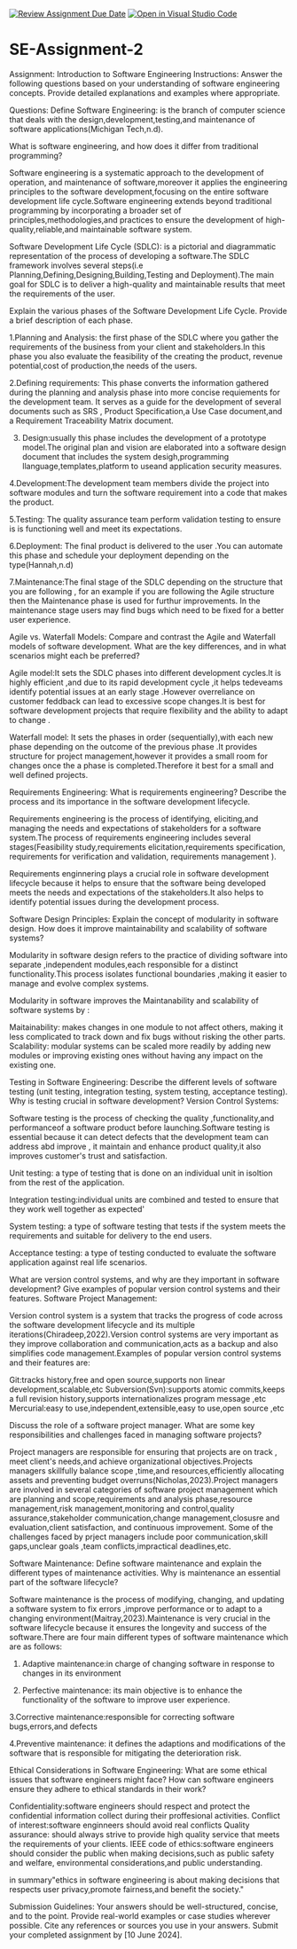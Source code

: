 [![Review Assignment Due Date](https://classroom.github.com/assets/deadline-readme-button-24ddc0f5d75046c5622901739e7c5dd533143b0c8e959d652212380cedb1ea36.svg)](https://classroom.github.com/a/-ucQIGTc)
[![Open in Visual Studio Code](https://classroom.github.com/assets/open-in-vscode-718a45dd9cf7e7f842a935f5ebbe5719a5e09af4491e668f4dbf3b35d5cca122.svg)](https://classroom.github.com/online_ide?assignment_repo_id=15241014&assignment_repo_type=AssignmentRepo)

# SE-Assignment-2

Assignment: Introduction to Software Engineering
Instructions:
Answer the following questions based on your understanding of software engineering concepts. Provide detailed explanations and examples where appropriate.

Questions:
Define Software Engineering: is the branch of computer science that deals with the design,development,testing,and maintenance of software applications(Michigan Tech,n.d).

What is software engineering, and how does it differ from traditional programming?

Software engineering is a systematic approach to the development of operation, and maintenance of software,moreover it applies the engineering principles to the software development,focusing on the entire software development life cycle.Software engineering extends beyond traditional programming by incorporating a broader set of principles,methodologies,and practices to ensure the development of high-quality,reliable,and maintainable software system.

Software Development Life Cycle (SDLC): is a pictorial and diagrammatic representation of the process of developing a software.The SDLC framework involves several steps(i.e Planning,Defining,Designing,Building,Testing and Deployment).The main goal for SDLC is to deliver a high-quality and maintainable results that meet the requirements of the user.

Explain the various phases of the Software Development Life Cycle. Provide a brief description of each phase.

1.Planning and Analysis: the first phase of the SDLC where you gather the requirements of the business from your client and stakeholders.In this phase you also evaluate the feasibility of the creating the product, revenue potential,cost of production,the needs of the users.

2.Defining requirements: This phase converts the information gathered during the planning and analysis phase into more concise requiements for the development team. It serves as a guide for the development of several documents such as SRS , Product Specification,a Use Case document,and a Requirement Traceability Matrix document.

3. Design:usually this phase includes the development of a prototype model.The original plan and vision are elaborated into a software design document that includes the system desigh,programming llanguage,templates,platform to useand application security measures.

4.Development:The development team members divide the project into software modules and turn the software requirement into a code that makes the product.

5.Testing: The quality assurance team perform validation testing to ensure is is functioning well and meet its expectations.

6.Deployment: The final product is delivered to the user .You can automate this phase and schedule your deployment depending on the type(Hannah,n.d)

7.Maintenance:The final stage of the SDLC depending on the structure that you are following , for an example if you are following the Agile structure then the Maintenance phase is used for furthur improvements. In the maintenance stage users may find bugs which need to be fixed for a better user experience.

Agile vs. Waterfall Models:
Compare and contrast the Agile and Waterfall models of software development. What are the key differences, and in what scenarios might each be preferred?

Agile model:It sets the SDLC phases into different development cycles.It is highly efficient ,and due to its rapid development cycle ,it helps tedeveams identify potential issues at an early stage .However overreliance on customer feddback can lead to excessive scope changes.It is best for software development projects that require flexibility and the ability to adapt to change .

Waterfall model: It sets the phases in order (sequentially),with each new phase depending on the outcome of the previous phase .It provides structure for project management,however it provides a small room for changes once the a phase is completed.Therefore it best for a small and well defined projects.

Requirements Engineering:
What is requirements engineering? Describe the process and its importance in the software development lifecycle.

Requirements engineering is the process of identifying, eliciting,and managing the needs and expectations of stakeholders for a software system.The process of requirements engineering includes several stages(Feasibility study,requirements elicitation,requirements specification, requirements for verification and validation, requirements management ).

Requirements enginnering plays a crucial role in software development lifecycle because it helps to ensure that the software being developed meets the needs and expectations of the stakeholders.It also helps to identify potential issues during the development process.

Software Design Principles:
Explain the concept of modularity in software design. How does it improve maintainability and scalability of software systems?

Modularity in software design refers to the practice of dividing software into separate ,independent modules,each responsible for a distinct functionality.This process isolates functional boundaries ,making it easier to manage and evolve complex systems.

Modularity in software improves the Maintanability and scalability of software systems by :

Maitainability: makes changes in one module to not affect others, making it less complicated to track down and fix bugs without risking the other parts.
Scalability: modular systems can be scaled more readily by adding new modules or improving existing ones without having any impact on the existing one.

Testing in Software Engineering:
Describe the different levels of software testing (unit testing, integration testing, system testing, acceptance testing). Why is testing crucial in software development?
Version Control Systems:

Software testing is the process of checking the quality ,functionality,and performanceof a software product before launching.Software testing is essential because it can detect defects that the development team can address abd improve , it maintain and enhance product quality,it also improves customer's trust and satisfaction.

Unit testing: a type of testing that is done on an individual unit in isoltion from the rest of the application.

Integration testing:individual units are combined and tested to ensure that they work well together as expected'

System testing: a type of software testing that tests if the system meets the requirements and suitable for delivery to the end users.

Acceptance testing: a type of testing conducted to evaluate the software application against real life scenarios.

What are version control systems, and why are they important in software development? Give examples of popular version control systems and their features.
Software Project Management:

Version control system is a system that tracks the progress of code across the software development lifecycle and its multiple iterations(Chiradeep,2022).Version control systems are very important as they improve collaboration and communication,acts as a backup and also simplifies code management.Examples of popular version control systems and their features are:

Git:tracks history,free and open source,supports non linear development,scalable,etc
Subversion(Svn):supports atomic commits,keeps a full revision history,supports internationalizes program message ,etc
Mercurial:easy to use,independent,extensible,easy to use,open source ,etc

Discuss the role of a software project manager. What are some key responsibilities and challenges faced in managing software projects?

Project managers are responsible for ensuring that projects are on track , meet client's needs,and achieve organizational objectives.Projects managers skillfully balance scope ,time,and resources,efficiently allocating assets and preventing budget overruns(Nicholas,2023).Project managers are involved in several categories of software project management which are planning and scope,requirements and analysis phase,resource management,risk management,monitoring and control,quality assurance,stakeholder communication,change management,closusre and evaluation,client satisfaction, and continuous improvement. Some of the challenges faced by prject managers include poor communication,skill gaps,unclear goals ,team conflicts,impractical deadlines,etc.

Software Maintenance:
Define software maintenance and explain the different types of maintenance activities. Why is maintenance an essential part of the software lifecycle?

Software maintenance is the process of modifying, changing, and updating a software system to fix errors ,improve performance or to adapt to a changing environment(Maitray,2023).Maintenance is very crucial in the software lifecycle because it ensures the longevity and success of the software.There are four main different types of software maintenance which are as follows:

1. Adaptive maintenance:in charge of changing software in response to changes in its environment

2. Perfective maintenance: its main objective is to enhance the functionality of the software to improve user experience.

3.Corrective maintenance:responsible for correcting software bugs,errors,and defects

4.Preventive maintenance: it defines the adaptions and modifications of the software that is responsible for mitigating the deterioration risk.

Ethical Considerations in Software Engineering:
What are some ethical issues that software engineers might face? How can software engineers ensure they adhere to ethical standards in their work?

Confidentiality:software engineers should respect and protect the confidential information collect during their proffesional activities.
Conflict of interest:software enginneers should avoid real conflicts
Quality assurance: should always strive to provide high quality service that meets the requirements of your clients.
IEEE code of ethics:software engineers should consider the public when making decisions,such as public safety and welfare, environmental considerations,and public understanding.

in summary"ethics in software engineering is about making decisions that respects user privacy,promote fairness,and benefit the society."

Submission Guidelines:
Your answers should be well-structured, concise, and to the point.
Provide real-world examples or case studies wherever possible.
Cite any references or sources you use in your answers.
Submit your completed assignment by [10 June 2024].
